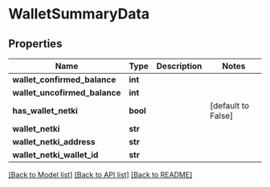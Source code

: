 # WalletSummaryData

## Properties
Name | Type | Description | Notes
------------ | ------------- | ------------- | -------------
**wallet_confirmed_balance** | **int** |  | 
**wallet_uncofirmed_balance** | **int** |  | 
**has_wallet_netki** | **bool** |  | [default to False]
**wallet_netki** | **str** |  | 
**wallet_netki_address** | **str** |  | 
**wallet_netki_wallet_id** | **str** |  | 

[[Back to Model list]](../README.md#documentation-for-models) [[Back to API list]](../README.md#documentation-for-api-endpoints) [[Back to README]](../README.md)


